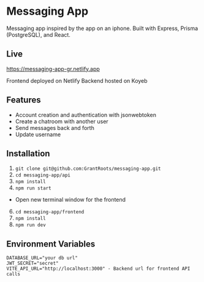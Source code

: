 # Messaging App

Messaging app inspired by the app on an iphone. Built with Express, Prisma (PostgreSQL), and React.

## Live

https://messaging-app-gr.netlify.app

Frontend deployed on Netlify
Backend hosted on Koyeb

## Features

- Account creation and authentication with jsonwebtoken
- Create a chatroom with another user
- Send messages back and forth
- Update username

## Installation

1. `git clone git@github.com:GrantRoots/messaging-app.git`
2. `cd messaging-app/api`
3. `npm install`
4. `npm run start`

- Open new terminal window for the frontend

6. `cd messaging-app/frontend`
7. `npm install`
8. `npm run dev`

## Environment Variables

```
DATABASE_URL="your db url"
JWT_SECRET="secret"
VITE_API_URL="http://localhost:3000" - Backend url for frontend API calls
```
